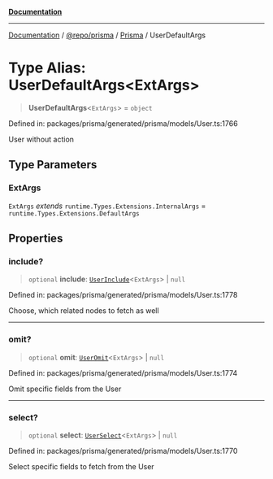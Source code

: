 [**Documentation**](../../../../../README.md)

***

[Documentation](../../../../../README.md) / [@repo/prisma](../../../README.md) / [Prisma](../README.md) / UserDefaultArgs

# Type Alias: UserDefaultArgs\<ExtArgs\>

> **UserDefaultArgs**\<`ExtArgs`\> = `object`

Defined in: packages/prisma/generated/prisma/models/User.ts:1766

User without action

## Type Parameters

### ExtArgs

`ExtArgs` *extends* `runtime.Types.Extensions.InternalArgs` = `runtime.Types.Extensions.DefaultArgs`

## Properties

### include?

> `optional` **include**: [`UserInclude`](UserInclude.md)\<`ExtArgs`\> \| `null`

Defined in: packages/prisma/generated/prisma/models/User.ts:1778

Choose, which related nodes to fetch as well

***

### omit?

> `optional` **omit**: [`UserOmit`](UserOmit.md)\<`ExtArgs`\> \| `null`

Defined in: packages/prisma/generated/prisma/models/User.ts:1774

Omit specific fields from the User

***

### select?

> `optional` **select**: [`UserSelect`](UserSelect.md)\<`ExtArgs`\> \| `null`

Defined in: packages/prisma/generated/prisma/models/User.ts:1770

Select specific fields to fetch from the User
